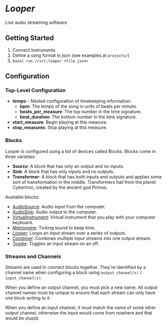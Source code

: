 # _Looper_

Live audio streaming software

## Getting Started

1. Connect instruments
2. Define a song format in json (see examples at `projects/`)
3. `bazel run //src:looper <file.json>`

## Configuration

### Top-Level Configuration

* **tempo** - Nested configuration of timekeeping information:
  * **bpm**: The tempo of the song in units of beats per minute.
  * **beats_per_measure**: The top number in the time signature.
  * **beat_duration**: The bottom number in the time signature.
* **start_measure**: Begin playing at this measure.
* **stop_measures**: Stop playing at this measure.

### Blocks

Looper is configured using a list of devices called Blocks. Blocks come in three varieties:
* **Source**: A block that has only an output and no inputs.
* **Sink**: A block that has only inputs and no outputs.
* **Transformer**: A block that has both inputs and outputs and applies some sort of transformation in the middle. Transformers hail from the planet Cybertron, created by the ancient god Primus.

Available blocks:
* [AudioSource](https://github.com/bwoodbury3/looper/blob/main/src/audio/audio.rs): Audio input from the computer.
* [AudioSink](https://github.com/bwoodbury3/looper/blob/main/src/audio/audio.rs): Audio output to the computer.
* [VirtualInstrument](https://github.com/bwoodbury3/looper/blob/main/src/virtual/instrument.rs): Virtual instrument that you play with your computer keyboard.
* [Metronome](https://github.com/bwoodbury3/looper/blob/main/src/virtual/metronme.rs): Ticking sound to keep time.
* [Looper](https://github.com/bwoodbury3/looper/blob/main/src/transform/looper.rs): Loops an input stream over a series of outputs.
* [Combiner](https://github.com/bwoodbury3/looper/blob/main/src/transform/combiner.rs): Combines multiple input streams into one output stream.
* [Toggle](https://github.com/bwoodbury3/looper/blob/main/src/transform/toggle.rs): Toggles an input stream on an off.

### Streams and Channels

Streams are used to connect blocks together. They're identified by a channel name when configuring a block using `output_channel(s)` / `input_channel(s)`.

When you define an output channel, you must pick a new name. All output channel names must be unique to ensure that each stream can only have one block writing to it.

When you define an input channel, it must match the name of some other output channel, otherwise the input would come from nowhere and that would be stupid.
